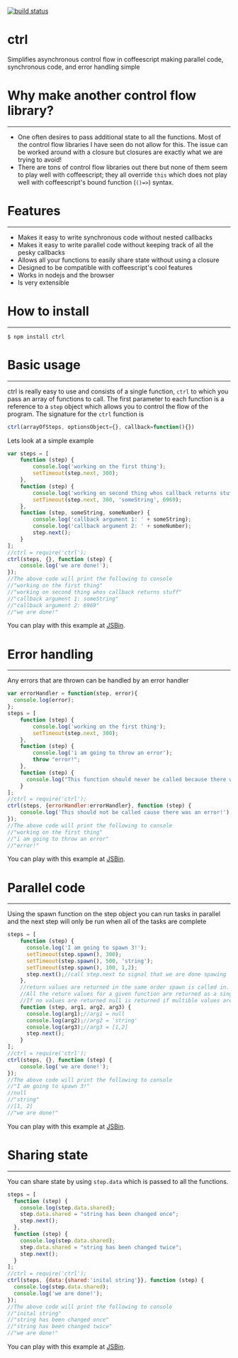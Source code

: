 [![build status](https://secure.travis-ci.org/freethenation/ctrl.png)](http://travis-ci.org/freethenation/ctrl)
# ctrl
Simplifies asynchronous control flow in coffeescript making parallel code, synchronous code, and error handling simple
# Why make another control flow library?
___
* One often desires to pass additional state to all the functions. Most of the control flow libraries I have seen do not allow for this. The issue can be worked around with a closure but closures are exactly what we are trying to avoid!
* There are tons of control flow libraries out there but none of them seem to play well with coffeescript; they all override `this` which does not play well with coffeescript's bound function (`()=>`) syntax.

# Features
___
* Makes it easy to write synchronous code without nested callbacks
* Makes it easy to write parallel code without keeping track of all the pesky callbacks
* Allows all your functions to easily share state without using a closure
* Designed to be compatible with coffeescript's cool features
* Works in nodejs and the browser
* Is very extensible

# How to install
___
    $ npm install ctrl
# Basic usage
___
ctrl is really easy to use and consists of a single function, `ctrl` to which you pass an array of functions to call.
The first parameter to each function is a reference to a `step` object which allows you to control the flow of the program. The signature for the `ctrl` function is 

```javascript
ctrl(arrayOfSteps, optionsObject={}, callback=function(){})
```

Lets look at a simple example

```javascript
var steps = [
    function (step) {
        console.log('working on the first thing');
        setTimeout(step.next, 300);
    },
    function (step) {
        console.log('working on second thing whos callback returns stuff');
        setTimeout(step.next, 300, 'someString', 6969);
    },
    function (step, someString, someNumber) {
        console.log('callback argument 1: ' + someString);
        console.log('callback argument 2: ' + someNumber);
        step.next();
    }
];
//ctrl = require('ctrl');
ctrl(steps, {}, function (step) {
    console.log('we are done!');
});
//The above code will print the following to console
//"working on the first thing"
//"working on second thing whos callback returns stuff"
//"callback argument 1: someString"
//"callback argument 2: 6969"
//"we are done!"
```

You can play with this example at [JSBin](http://jsbin.com/erapun/2/edit).

# Error handling
___
Any errors that are thrown can be handled by an error handler

```javascript
var errorHandler = function(step, error){
  console.log(error);
};
steps = [
    function (step) {
        console.log('working on the first thing');
        setTimeout(step.next, 300);
    },
    function (step) {
        console.log('i am going to throw an error');
        throw "error!";
    },
    function (step) {
      console.log("This function should never be called because there was an errror!");
    }
];
//ctrl = require('ctrl');
ctrl(steps, {errorHandler:errorHandler}, function (step) {
    console.log('This should not be called cause there was an error!');
});
//The above code will print the following to console
//"working on the first thing"
//"i am going to throw an error"
//"error!"
```

You can play with this example at [JSBin](http://jsbin.com/erapun/9/edit).

# Parallel code
___
Using the spawn function on the step object you can run tasks in parallel and the next step will only be 
run when all of the tasks are complete

```javascript
steps = [
    function (step) {
      console.log('I am going to spawn 3!');
      setTimeout(step.spawn(), 300);
      setTimeout(step.spawn(), 500, 'string');
      setTimeout(step.spawn(), 100, 1,2);
      step.next();//call step.next to signal that we are done spawing
    },
    //return values are returned in the same order spawn is called in.
    //All the return values for a given function are returned as a single parameter
    //If no values are returned null is returned if multible values are returned an array is returned
    function (step, arg1, arg2, arg3) {
      console.log(arg1);//arg1 = null
      console.log(arg2);//arg2 = 'string'
      console.log(arg3);//arg3 = [1,2]
      step.next();
    }
];
//ctrl = require('ctrl');
ctrl(steps, {}, function (step) {
    console.log('we are done!');
});
//The above code will print the following to console
//"I am going to spawn 3!"
//null
//"string"
//[1, 2]
//"we are done!"
```

You can play with this example at [JSBin](http://jsbin.com/erapun/15/edit).

# Sharing state
___
You can share state by using `step.data` which is passed to all the functions.

```javascript
steps = [
  function (step) {
    console.log(step.data.shared);
    step.data.shared = "string has been changed once";
    step.next();
  },
  function (step) {
    console.log(step.data.shared);
    step.data.shared = "string has been changed twice";
    step.next();
  }
];
//ctrl = require('ctrl');
ctrl(steps, {data:{shared:'inital string'}}, function (step) {
  console.log(step.data.shared); 
  console.log('we are done!');
});
//The above code will print the following to console
//"inital string"
//"string has been changed once"
//"string has been changed twice"
//"we are done!"
```

You can play with this example at [JSBin](http://jsbin.com/erapun/16/edit).